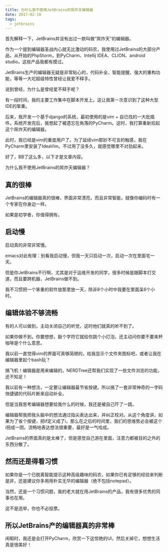 ```yaml
---
title: 为什么我不使用JetBrains的屌炸天编辑器
date: 2017-02-10
tags:
  - jetbrains
---
```


首先解释一下，JetBrains并没有出过一款叫做“屌炸天”的编辑器。

作为一个提到编辑器圣战内心就无比激动的码农，我使用过JetBrains的大部分产品，从开始的PhpStorm，到PyCharm、Intellij IDEA、CLION、android studio，这些产品我都有摸过。

JetBrains生产的编辑器无疑是非常贴心的，代码补全、智能提醒、强大的重构功能，等等一大坨超级特性曾经让我爱不释手。

说到曾经，为什么是曾经爱不释手呢？

有一段时间，我的主要工作集中在脚本开发上。这让我第一次意识到了这种大型IDE的笨重。

后来，我开发一个基于django的系统，最初使用的是vim + 自已找的一大批插件。系统开发完后，我想起了被遗忘在角落的PyCharm。这时，我打算重新拾起这个屌炸天的编辑器。

此时，我已经是vim的重度用户了。为了延续vim那妙不可言的触感，我在PyCharm里安装了IdeaVim。不过用了没多久，就感觉哪里不对劲起来。

好了，BB了这么多，以下才是文章内容。

为什么我不使用JetBrains的屌炸天编辑器？

## 真的很棒

JetBrains的编辑器真的很棒，界面非常漂亮，而且非常智能，就像你编码时有一个专家在你身边一样。

如果是初学者，你值得拥有。

## 启动慢

启动真的非常非常慢。

emacs对此有理：别看我启动慢，但我一天只启动一次，启动一次在里面宅一天。

但是你JetBrains不行啊，尤其是对于运维开发的同学，很多时候是跟脚本打交道，而且要跨机器，JetBrains做不到。

我不习惯把一个笨重的软件放那里放一天，除非8个小时中我要在里面呆6个小时。

## 编辑体验不够流畅

有的人可以做到，主动关闭自己的听觉，这时他们就真的听不到了。

如果你做不到，你要想想，敲个字符它就给你跳个小灯泡，还主动问你要不要来杯咖啡是个什么意思。

我以前一直觉得vim的界面可真够简陋的，给我显示个文件夹图标吧，或者让我在编辑器里起个bash玩？

搞飞机！编辑器是用来编辑的，NERDTree还帮我们实现了一些文件浏览的功能，还不知足！

我以前有一种想法，一定要让编辑器最节省按键。所以搞了一套非常神奇的一字码快捷键的代码片断来自动补全。

但是当我思考编辑器想要给我什么的时候，我还是被自己吓了一跳。

编辑器帮我把我头脑中的想法通过指尖表达出来，并纠正校对。从这个角度讲，如果为了省个按键，把if定义成了i，那么在之后的时间里，我们的思维势必会被这个i扭成一团。流畅地表达想法很重要，最好是一气哈成。

JetBrains的界面真的是太棒了，但是感觉自己游在里面，注意力都被目的之外的东西分散了。

## 然而还是得看习惯

如果你是一个已脱离智能提示这种高级趣味的码农，如果你已有足够的经验来判断是非，还是建议你多用用朴实无华的编辑器（绝不包括notepad）。

当然，还是一个习惯问题，我的老大就在用JetBrains的产品，我有很多优秀的同事也在用。

这不是选举，你也不必投票。

## 所以JetBrains产的编辑器真的非常棒

闲暇时，我还是会打开PyCharm，欣赏一下这惊艳的UI，然后关掉它，想想生活真是很美好！
